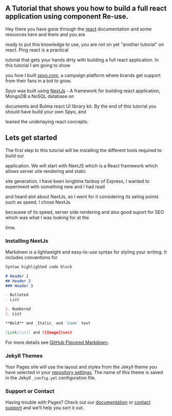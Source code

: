 ## A Tutorial that shows you how to build a full react application using component Re-use.

Hey there you have gone through the [react](url) documentation and some resources here and there and you are

ready to put this knowledge to use, you are not on yet "another tutorial" on react. Ping react is a practical 

tutorial that gets your hands dirty with building a full react application. In this tutorial I am going to show 

you how I built [spyo.com](url), a campaign platform where brands get support from their fans in a bid to grow. 

Spyo was built using [NextJs](url) -  A framework for building react application, MongoDB a NoSQL database on 

documents and Bulma react UI library kit. By the end of this tutorial you should have build your own Spyo, and 

leaned the underlaying react concepts. 

## Lets get started
The first step to this tutorial will be installing the different tools required to build our       

application. We will start with NextJS which is a React framework which allows server site rendering and static 

site generation. I have been longtime fanboy of Express, I wanted to experiment with something new and I had read 

and heard alot about NextJs, so I went for it considering its seling points such as speed, I chose NextJs 

becausee of its speed, server side rendering and also good suport for SEO which was what I was looking for at the 

time.
### Installing NextJs

Markdown is a lightweight and easy-to-use syntax for styling your writing. It includes conventions for

```markdown
Syntax highlighted code block

# Header 1
## Header 2
### Header 3

- Bulleted
- List

1. Numbered
2. List

**Bold** and _Italic_ and `Code` text

[Link](url) and ![Image](src)
```

For more details see [GitHub Flavored Markdown](https://guides.github.com/features/mastering-markdown/).

### Jekyll Themes

Your Pages site will use the layout and styles from the Jekyll theme you have selected in your [repository settings](https://github.com/tanerochris/ping-react/settings). The name of this theme is saved in the Jekyll `_config.yml` configuration file.

### Support or Contact

Having trouble with Pages? Check out our [documentation](https://docs.github.com/categories/github-pages-basics/) or [contact support](https://github.com/contact) and we’ll help you sort it out.
